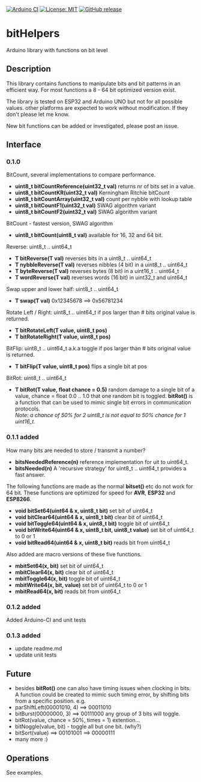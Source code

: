 
[![Arduino CI](https://github.com/RobTillaart/bitHelpers/workflows/Arduino%20CI/badge.svg)](https://github.com/marketplace/actions/arduino_ci)
[![License: MIT](https://img.shields.io/badge/license-MIT-green.svg)](https://github.com/RobTillaart/bitHelpers/blob/master/LICENSE)
[![GitHub release](https://img.shields.io/github/release/RobTillaart/bitHelpers.svg?maxAge=3600)](https://github.com/RobTillaart/bitHelpers/releases)


# bitHelpers

Arduino library with functions on bit level

## Description

This library contains functions to manipulate bits and bit patterns in an 
efficient way. 
For most functions a 8 - 64 bit optimized version exist. 

The library is tested on ESP32 and Arduino UNO but not for all possible values. 
other platforms are expected to work without modification. 
If they don't please let me know.

New bit functions can be added or investigated, please post an issue.


## Interface

### 0.1.0
BitCount, several implementations to compare performance.
- **uint8_t bitCountReference(uint32_t val)** returns nr of bits set in a value.
- **uint8_t bitCountKR(uint32_t val)** Kerningham Ritchie bitCount
- **uint8_t bitCountArray(uint32_t val)** count per nybble with lookup table
- **uint8_t bitCountF1(uint32_t val)** SWAG algorithm variant
- **uint8_t bitCountF2(uint32_t val)** SWAG algorithm variant

BitCount - fastest version, SWAG algorithm
- **uint8_t  bitCount(uint8_t val)** available for 16, 32 and 64 bit.

Reverse: uint8_t .. uint64_t
- **T bitReverse(T val)** reverses bits in a uint8_t .. uint64_t
- **T nybbleReverse(T val)** reverses nibbles (4 bit) in a uint8_t .. uint64_t
- **T byteReverse(T val)** reverses bytes (8 bit) in a uint16_t .. uint64_t
- **T wordReverse(T val)** reverses words (16 bit) in uint32_t and uint64_t

Swap upper and lower half: uint8_t .. uint64_t
- **T swap(T val)** 0x12345678 ==> 0x56781234

Rotate Left / Right: uint8_t .. uint64_t
if pos larger than # bits original value is returned.
- **T bitRotateLeft(T value, uint8_t pos)**
- **T bitRotateRight(T value, uint8_t pos)** 

BitFlip: uint8_t .. uint64_t  a.k.a toggle
if pos larger than # bits original value is returned.
- **T bitFlip(T value, uint8_t pos)** flips a single bit at pos

BitRot: uint8_t .. uint64_t
- **T bitRot(T value, float chance = 0.5)** random damage to a single bit of a value,
chance = float 0.0 .. 1.0 that one random bit is toggled. 
**bitRot()** is a function that can be used to mimic single bit errors in communication protocols.  
*Note: a chance of 50% for 2 uint8_t is not equal to 50% chance for 1 uint16_t.*

### 0.1.1 added

How many bits are needed to store / transmit a number?
- **bitsNeededReference(n)** reference implementation for uit to uint64_t.
- **bitsNeeded(n)** A 'recursive strategy' for uint8_t .. uint64_t provides a fast answer. 

The following functions are made as the normal **bitset()** etc do not work for 64 bit.
These functions are optimized for speed for **AVR**, **ESP32** and **ESP8266**. 
- **void bitSet64(uint64 & x, uint8_t bit)** set bit of uint64_t
- **void bitClear64(uint64 & x, uint8_t bit)** clear bit of uint64_t
- **void bitToggle64(uint64 & x, uint8_t bit)** toggle bit of uint64_t
- **void bitWrite64(uint64 & x, uint8_t bit, uint8_t value)** set bit of uint64_t to 0 or 1
- **void bitRead64(uint64 & x, uint8_t bit)** reads bit from uint64_t 

Also added are macro versions of these five functions.
- **mbitSet64(x, bit)** set bit of uint64_t
- **mbitClear64(x, bit)** clear bit of uint64_t
- **mbitToggle64(x, bit)** toggle bit of uint64_t
- **mbitWrite64(x, bit, value)** set bit of uint64_t to 0 or 1
- **mbitRead64(x, bit)** reads bit from uint64_t 

### 0.1.2 added

Added Arduino-CI and unit tests


### 0.1.3 added

- update readme.md
- update unit tests


## Future

- besides **bitRot()** one can also have timing issues when clocking in bits. 
A function could be created to mimic such timing error, by shifting bits from a 
specific position. e.g. 
- parShiftLeft(00001010, 4) ==> 00011010
- bitBurst(00000000, 3) ==>  00111000 any group of 3 bits will toggle.
- bitRot(value, chance = 50%, times = 1) extention...
- bitNoggle(value, bit) - toggle all but one bit. (why?)
- bitSort(value) ==> 00101001 ==> 00000111
- many more :)

## Operations

See examples.
